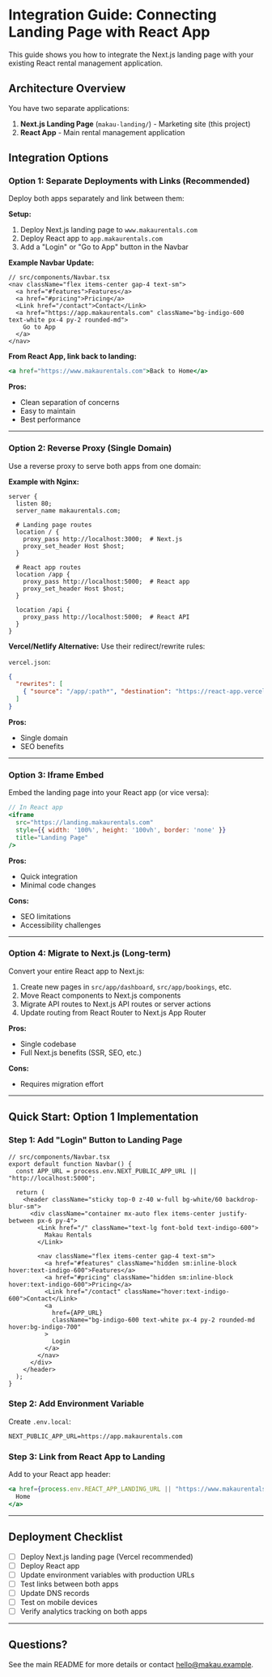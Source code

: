 # Integration Guide: Connecting Landing Page with React App

This guide shows you how to integrate the Next.js landing page with your existing React rental management application.

## Architecture Overview

You have two separate applications:
1. **Next.js Landing Page** (`makau-landing/`) - Marketing site (this project)
2. **React App** - Main rental management application

## Integration Options

### Option 1: Separate Deployments with Links (Recommended)

Deploy both apps separately and link between them:

**Setup:**
1. Deploy Next.js landing page to `www.makaurentals.com`
2. Deploy React app to `app.makaurentals.com`
3. Add a "Login" or "Go to App" button in the Navbar

**Example Navbar Update:**
```tsx
// src/components/Navbar.tsx
<nav className="flex items-center gap-4 text-sm">
  <a href="#features">Features</a>
  <a href="#pricing">Pricing</a>
  <Link href="/contact">Contact</Link>
  <a href="https://app.makaurentals.com" className="bg-indigo-600 text-white px-4 py-2 rounded-md">
    Go to App
  </a>
</nav>
```

**From React App, link back to landing:**
```jsx
<a href="https://www.makaurentals.com">Back to Home</a>
```

**Pros:**
- Clean separation of concerns
- Easy to maintain
- Best performance

---

### Option 2: Reverse Proxy (Single Domain)

Use a reverse proxy to serve both apps from one domain:

**Example with Nginx:**
```nginx
server {
  listen 80;
  server_name makaurentals.com;

  # Landing page routes
  location / {
    proxy_pass http://localhost:3000;  # Next.js
    proxy_set_header Host $host;
  }

  # React app routes
  location /app {
    proxy_pass http://localhost:5000;  # React app
    proxy_set_header Host $host;
  }

  location /api {
    proxy_pass http://localhost:5000;  # React API
  }
}
```

**Vercel/Netlify Alternative:**
Use their redirect/rewrite rules:

`vercel.json`:
```json
{
  "rewrites": [
    { "source": "/app/:path*", "destination": "https://react-app.vercel.app/:path*" }
  ]
}
```

**Pros:**
- Single domain
- SEO benefits

---

### Option 3: Iframe Embed

Embed the landing page into your React app (or vice versa):

```jsx
// In React app
<iframe 
  src="https://landing.makaurentals.com" 
  style={{ width: '100%', height: '100vh', border: 'none' }}
  title="Landing Page"
/>
```

**Pros:**
- Quick integration
- Minimal code changes

**Cons:**
- SEO limitations
- Accessibility challenges

---

### Option 4: Migrate to Next.js (Long-term)

Convert your entire React app to Next.js:

1. Create new pages in `src/app/dashboard`, `src/app/bookings`, etc.
2. Move React components to Next.js components
3. Migrate API routes to Next.js API routes or server actions
4. Update routing from React Router to Next.js App Router

**Pros:**
- Single codebase
- Full Next.js benefits (SSR, SEO, etc.)

**Cons:**
- Requires migration effort

---

## Quick Start: Option 1 Implementation

### Step 1: Add "Login" Button to Landing Page

```tsx
// src/components/Navbar.tsx
export default function Navbar() {
  const APP_URL = process.env.NEXT_PUBLIC_APP_URL || "http://localhost:5000";
  
  return (
    <header className="sticky top-0 z-40 w-full bg-white/60 backdrop-blur-sm">
      <div className="container mx-auto flex items-center justify-between px-6 py-4">
        <Link href="/" className="text-lg font-bold text-indigo-600">
          Makau Rentals
        </Link>

        <nav className="flex items-center gap-4 text-sm">
          <a href="#features" className="hidden sm:inline-block hover:text-indigo-600">Features</a>
          <a href="#pricing" className="hidden sm:inline-block hover:text-indigo-600">Pricing</a>
          <Link href="/contact" className="hover:text-indigo-600">Contact</Link>
          <a 
            href={APP_URL}
            className="bg-indigo-600 text-white px-4 py-2 rounded-md hover:bg-indigo-700"
          >
            Login
          </a>
        </nav>
      </div>
    </header>
  );
}
```

### Step 2: Add Environment Variable

Create `.env.local`:
```
NEXT_PUBLIC_APP_URL=https://app.makaurentals.com
```

### Step 3: Link from React App to Landing

Add to your React app header:
```jsx
<a href={process.env.REACT_APP_LANDING_URL || "https://www.makaurentals.com"}>
  Home
</a>
```

---

## Deployment Checklist

- [ ] Deploy Next.js landing page (Vercel recommended)
- [ ] Deploy React app
- [ ] Update environment variables with production URLs
- [ ] Test links between both apps
- [ ] Update DNS records
- [ ] Test on mobile devices
- [ ] Verify analytics tracking on both apps

---

## Questions?

See the main README for more details or contact hello@makau.example.
